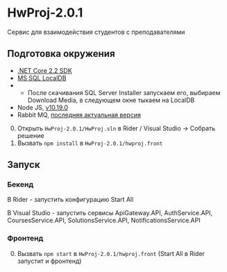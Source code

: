 # HwProj-2.0.1
Сервис для взаимодействия студентов с преподавателями

## Подготовка окружения

- [.NET Core 2.2 SDK](https://dotnet.microsoft.com/en-us/download/dotnet/2.2)
- [MS SQL LocalDB](https://learn.microsoft.com/en-us/sql/database-engine/configure-windows/sql-server-express-localdb?view=sql-server-ver16)
- - После скачивания SQL Server Installer запускаем его, выбираем Download Media, в следующем окне тыкаем на LocalDB
- Node JS, [v10.19.0](https://nodejs.org/download/release/v10.19.0/)
- Rabbit MQ, [последняя актуальная версия](https://www.rabbitmq.com/download.html)

0. Открыть `HwProj-2.0.1/HwProj.sln` в Rider / Visual Studio -> Собрать решение
1. Вызвать `npm install` в `HwProj-2.0.1/hwproj.front` 

## Запуск
### Бекенд 
В Rider - запустить конфигурацию Start All

В Visual Studio - запустить сервисы ApiGateway.API, AuthService.API, CoursesService.API, SolutionsService.API, NotificationsService.API

### Фронтенд
0. Вызвать `npm start` в `HwProj-2.0.1/hwproj.front` (Start All в Rider запустит и фронтенд)
